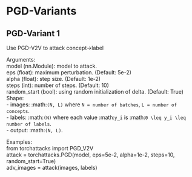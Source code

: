 # PGD-Variants

## PGD-Variant 1 

Use PGD-V2V to attack concept->label  

Arguments:  
        model (nn.Module): model to attack.  
        eps (float): maximum perturbation. (Default: 5e-2)  
        alpha (float): step size. (Default: 1e-2)  
        steps (int): number of steps. (Default: 10)  
        random_start (bool): using random initialization of delta. (Default: True)  
Shape:  
        - images: :math:`(N, L)` where `N = number of batches`, `L = number of concepts`.  
        - labels: :math:`(N)` where each value :math:`y_i` is :math:`0 \leq y_i \leq` `number of labels`.  
        - output: :math:`(N, L)`.  

Examples:  
        from torchattacks import PGD_V2V  
        attack = torchattacks.PGD(model, eps=5e-2, alpha=1e-2, steps=10, random_start=True)  
        adv_images = attack(images, labels)  

